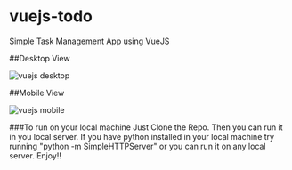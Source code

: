 # vuejs-todo
Simple Task Management App using VueJS

##Desktop View

![vuejs desktop](https://cloud.githubusercontent.com/assets/6425561/14233979/57efaad2-f9a5-11e5-8ea6-70054b9719c8.png)

##Mobile View

![vuejs mobile](https://cloud.githubusercontent.com/assets/6425561/14233992/b0a93422-f9a5-11e5-81fe-18eed40aa9b8.png)


###To run on your local machine
Just Clone the Repo. Then you can run it in you local server. If you have python installed in your local machine try running "python -m SimpleHTTPServer" or you can run it on any local server.
Enjoy!!
